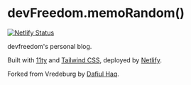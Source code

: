 # devFreedom.memoRandom()

[![Netlify Status](https://api.netlify.com/api/v1/badges/6c3d9e6e-c8ca-4c59-8b12-a3aba310bbef/deploy-status)](https://app.netlify.com/sites/devfreedom-memorandom/deploys)

devfreedom's personal blog.

Built with [11ty](https://www.11ty.dev/) and [Tailwind CSS](https://tailwindcss.com/), deployed by [Netlify](https://www.netlify.com/).

Forked from Vredeburg by [Dafiul Haq](https://github.com/dafiulh/vredeburg).
